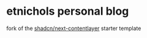 # etnichols personal blog

fork of the [shadcn/next-contentlayer](https://github.com/shadcn/next-contentlayer) starter template
